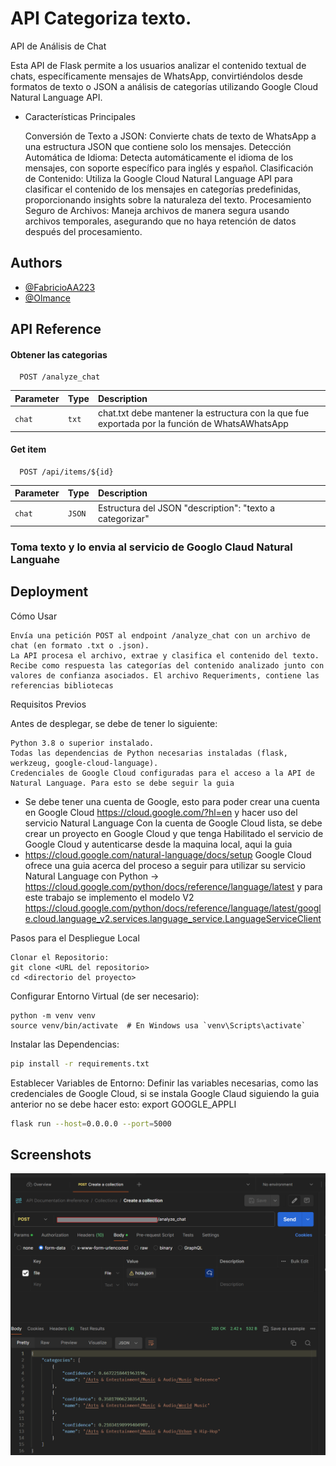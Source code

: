 
# API Categoriza texto.

API de Análisis de Chat

Esta API de Flask permite a los usuarios analizar el contenido textual de chats, específicamente mensajes de WhatsApp, convirtiéndolos desde formatos de texto o JSON a análisis de categorías utilizando Google Cloud Natural Language API.  

- Características Principales

    Conversión de Texto a JSON: Convierte chats de texto de WhatsApp a una estructura JSON que contiene solo los mensajes.
    Detección Automática de Idioma: Detecta automáticamente el idioma de los mensajes, con soporte específico para inglés y español.
    Clasificación de Contenido: Utiliza la Google Cloud Natural Language API para clasificar el contenido de los mensajes en categorías predefinidas, proporcionando insights sobre la naturaleza del texto.
    Procesamiento Seguro de Archivos: Maneja archivos de manera segura usando archivos temporales, asegurando que no haya retención de datos después del procesamiento.


## Authors

- [@FabricioAA223](https://github.com/FabricioAA223)
- [@Olmance ](https://github.com/OlmanCE)


## API Reference

#### Obtener las categorias

```http
  POST /analyze_chat
```

| Parameter | Type     | Description                |
| :-------- | :------- | :------------------------- |
| `chat` | `txt` | chat.txt debe mantener la estructura con la que fue exportada por la función de WhatsAWhatsApp |

#### Get item

```http
  POST /api/items/${id}
```

| Parameter | Type     | Description                       |
| :-------- | :------- | :-------------------------------- |
| `chat`      | `JSON` | Estructura del JSON "description": "texto a categorizar" |

### Toma texto y lo envia al servicio de Googlo Claud Natural Languahe

## Deployment

Cómo Usar

    Envía una petición POST al endpoint /analyze_chat con un archivo de chat (en formato .txt o .json).
    La API procesa el archivo, extrae y clasifica el contenido del texto.
    Recibe como respuesta las categorías del contenido analizado junto con valores de confianza asociados. El archivo Requeriments, contiene las referencias bibliotecas


Requisitos Previos

Antes de desplegar, se debe de tener lo siguiente:

    Python 3.8 o superior instalado.
    Todas las dependencias de Python necesarias instaladas (flask, werkzeug, google-cloud-language).
    Credenciales de Google Cloud configuradas para el acceso a la API de Natural Language. Para esto se debe seguir la guia 
    
- Se debe tener una cuenta de Google, esto para poder crear una cuenta en Google Cloud https://cloud.google.com/?hl=en y hacer uso del servicio Natural Language  Con la cuenta de Google Cloud lista, se debe crear un proyecto en Google Cloud y que tenga Habilitado el servicio de Google Cloud y autenticarse desde la maquina local, aqui la guia 
- https://cloud.google.com/natural-language/docs/setup Google Cloud ofrece una guia acerca del proceso a seguir para utilizar su servicio Natural Language con Python -> https://cloud.google.com/python/docs/reference/language/latest  y para este trabajo se implemento el modelo V2 https://cloud.google.com/python/docs/reference/language/latest/google.cloud.language_v2.services.language_service.LanguageServiceClient 

Pasos para el Despliegue Local

    Clonar el Repositorio:
    git clone <URL del repositorio>
    cd <directorio del proyecto>

Configurar Entorno Virtual (de ser necesario):

```
python -m venv venv
source venv/bin/activate  # En Windows usa `venv\Scripts\activate`
```
Instalar las Dependencias:
```bash
pip install -r requirements.txt
```

Establecer Variables de Entorno:
Definir las variables necesarias, como las credenciales de Google Cloud, si se instala Google Claud siguiendo la guia anterior no se debe hacer esto:
export GOOGLE_APPLI

```bash
flask run --host=0.0.0.0 --port=5000
```

## Screenshots

![Prueba desde Postman](image.png)

